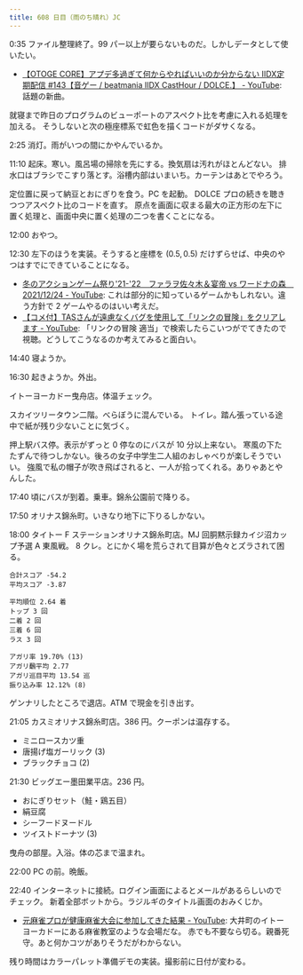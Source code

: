 ```yaml
---
title: 608 日目（雨のち晴れ）JC
---
```


0:35 ファイル整理終了。99 パー以上が要らないものだ。しかしデータとして使いたい。

* [【OTOGE CORE】アプデ多過ぎて何からやればいいのか分からない IIDX定期配信 &#x23;143【音ゲー / beatmania IIDX CastHour / DOLCE.】 - YouTube](https://www.youtube.com/watch?v=DZjVmLW_RCg):
  話題の新曲。

就寝まで昨日のプログラムのビューポートのアスペクト比を考慮に入れる処理を加える。
そうしないと次の極座標系で虹色を描くコードがダサくなる。

2:25 消灯。雨がいつの間にかやんでいるか。

11:10 起床。寒い。風呂場の掃除を先にする。換気扇は汚れがほとんどない。
排水口はブラシでこすり落とす。浴槽内部はいまいち。カーテンはあとでやろう。

定位置に戻って納豆とおにぎりを食う。PC を起動。
DOLCE プロの続きを聴きつつアスペクト比のコードを直す。
原点を画面に収まる最大の正方形の左下に置く処理と、画面中央に置く処理の二つを書くことになる。

12:00 おやつ。

12:30 左下のほうを実装。そうすると座標を ${(0.5, 0.5)}$ だけずらせば、中央のやつはすでにできていることになる。

* [冬のアクションゲーム祭り'21-'22　ファラヲ佐々木＆宴帝 vs ワードナの森　2021/12/24 - YouTube](https://www.youtube.com/watch?v=rgOWxKUkw1k):
  これは部分的に知っているゲームかもしれない。違う方針で 2 ゲームやるのはいい考えだ。
* [【コメ付】TASさんが遠慮なくバグを使用して「リンクの冒険」をクリアします - YouTube](https://www.youtube.com/watch?v=7wCybs-vclU):
  「リンクの冒険 適当」で検索したらこいつがでてきたので視聴。どうしてこうなるのか考えてみると面白い。

14:40 寝ようか。

16:30 起きようか。外出。

イトーヨーカドー曳舟店。体温チェック。

スカイツリータウン二階。べらぼうに混んでいる。
トイレ。踏ん張っている途中で紙が残り少ないことに気づく。

押上駅バス停。表示がずっと 0 停なのにバスが 10 分以上来ない。
寒風の下たたずんで待つしかない。後ろの女子中学生二人組のおしゃべりが楽しそうでいい。
強風で私の帽子が吹き飛ばされると、一人が拾ってくれる。ありゃあとやんした。

17:40 頃にバスが到着。乗車。錦糸公園前で降りる。

17:50 オリナス錦糸町。いきなり地下に下りるしかない。

18:00 タイトー F ステーションオリナス錦糸町店。MJ 回胴黙示録カイジ沼カップ予選 A 東風戦。
8 クレ。とにかく場を荒らされて目算が色々とズラされて困る。

```text
合計スコア -54.2
平均スコア -3.87

平均順位 2.64 着
トップ 3 回
二着 2 回
三着 6 回
ラス 3 回

アガリ率 19.70% (13)
アガリ飜平均 2.77
アガリ巡目平均 13.54 巡
振り込み率 12.12% (8)
```

ゲンナリしたところで退店。ATM で現金を引き出す。

21:05 カスミオリナス錦糸町店。386 円。クーポンは温存する。

* ミニロースカツ重
* 唐揚げ塩ガーリック (3)
* ブラックチョコ (2)

21:30 ビッグエー墨田業平店。236 円。

* おにぎりセット（鮭・鶏五目）
* 絹豆腐
* シーフードヌードル
* ツイストドーナツ (3)

曳舟の部屋。入浴。体の芯まで温まれ。

22:00 PC の前。晩飯。

22:40 インターネットに接続。ログイン画面によるとメールがあるらしいのでチェック。
新着全部ボットから。ラジルギのタイトル画面のおみくじか。

* [元麻雀プロが健康麻雀大会に参加してきた結果 - YouTube](https://www.youtube.com/watch?v=PYJ31lGPa9g):
  大井町のイトーヨーカドーにある麻雀教室のような会場だな。
  赤でも不要なら切る。親番死守。あと何かコツがありそうだがわからない。

残り時間はカラーパレット準備デモの実装。撮影前に日付が変わる。
